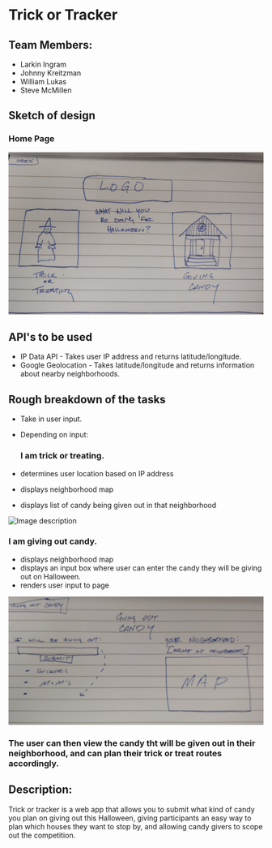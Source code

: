 # Trick or Tracker

## Team Members: ##
- Larkin Ingram
- Johnny Kreitzman
- William Lukas
- Steve McMillen

## Sketch of design ##

### Home Page ###
![Image description](/Sketches/Site1.jpg)




## API's to be used ##
- IP Data API - Takes user IP address and returns latitude/longitude.
- Google Geolocation - Takes latitude/longitude and returns information about nearby neighborhoods.



## Rough breakdown of the tasks ##
- Take in user input.
- Depending on input:


    ### I am trick or treating. ###
- determines user location based on IP address
- displays neighborhood map
- displays list of candy being given out in that neighborhood


![Image description](/Sketches/site3.jpg)

     

### I am giving out candy. ###
     
     
- displays neighborhood map
- displays an input box where user can enter the candy they will be giving out on Halloween.
- renders user input to page


![Image description](/Sketches/Site2.jpg)


### The user can then view the candy tht will be given out in their neighborhood, and can plan their trick or treat routes accordingly.


## Description:  ##
Trick or tracker is a web app that allows you to submit what kind of candy you plan on giving out this Halloween, giving participants an easy way to plan which houses they want to stop by, and allowing candy givers to scope out the competition.
